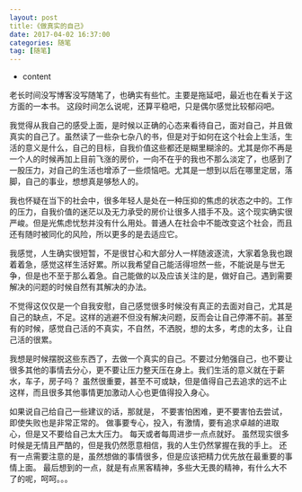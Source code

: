 ```yaml
---
layout: post
title:《做真实的自己》
date: 2017-04-02 16:37:00
categories: 随笔
tag: [随笔]
---
```



* content


老长时间没写博客没写随笔了，也确实有些忙。主要是拖延吧，最近也在看关于这方面的一本书。 这段时间怎么说呢，还算平稳吧，只是偶尔感觉比较郁闷吧。

我觉得从我自己的感受上面，是时候以正确的心态来看待自己，面对自己，并且做真实的自己了。虽然读了一些杂七杂八的书，但是对于如何在这个社会上生活，生活的意义是什么，自己的目标，自我价值这些都还是糊里糊涂的。尤其是你不再是一个人的时候再加上目前飞涨的房价，一向不在乎的我也不那么淡定了，也感到了一股压力，对自己的生活也增添了一些烦恼吧。尤其是一想到以后在哪里定居，落脚，自己的事业，想想真是够愁人的。

我也怀疑在当下的社会中，很多年轻人是处在一种压抑的焦虑的状态之中的。工作的压力，自我价值的迷茫以及无力承受的房价让很多人措手不及。这个现实确实很严峻。但是光焦虑忧愁并没有什么用处。普通人在社会中不能改变这个社会，而且还有随时被同化的风险，所以更多的是去适应它。

我感觉，人生确实很短暂，不是很甘心和大部分人一样随波逐流，大家着急我也跟着着急，感觉这样生活好累。所以我希望自己能活得坦然一些，不能说是与世无争，但是也不至于那么着急。自己能做的以及应该关注的是，做好自己。遇到需要解决的问题的时候自然有其解决的办法。

不觉得这仅仅是一个自我安慰，自己感觉很多时候没有真正的去面对自己，尤其是自己的缺点，不足。这样的逃避不但没有解决问题，反而会让自己停滞不前。甚至有的时候，感觉自己活的不真实，不自然，不洒脱，想的太多，考虑的太多，让自己活的很累。

我想是时候摆脱这些东西了，去做一个真实的自己。不要过分勉强自己，也不要让很多其他的事情去分心，更不要让压力整天压在身上。我们生活的意义就在于薪水，车子，房子吗？ 虽然很重要，甚至不可或缺，但是值得自己去追求的远不止这样，而且很多其他事情更加激动人心也更值得投入身心。

如果说自己给自己一些建议的话，那就是， 不要害怕困难，更不要害怕去尝试，即使失败也是非常正常的。 做事要专心，投入，有激情，要有追求卓越的进取心，但是又不要给自己太大压力。 每天或者每周进步一点点就好。 虽然现实很多时候是无情且严酷的，但是我仍然愿意相信，我的人生仍然掌握在我的手上。 还有一点需要注意的是，虽然想做的事情很多，但是应该把精力优先放在最重要的事情上面。 最后想到的一点，就是有点黑客精神，多些大无畏的精神，有什么大不了的呢，呵呵。。。





